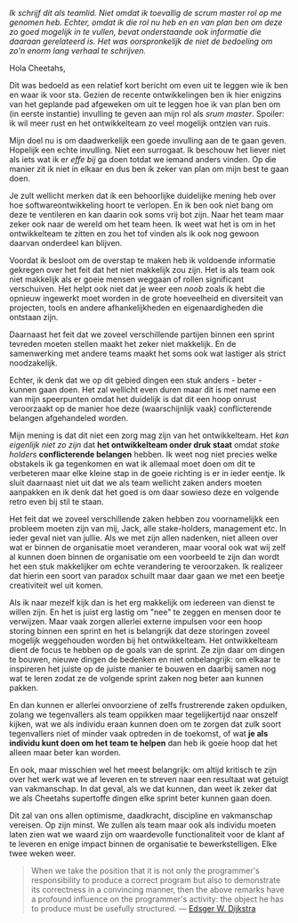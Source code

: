 *Ik schrijf dit als teamlid. Niet omdat ik toevallig de scrum master rol op me genomen heb. Echter, omdat ik die rol nu heb en en van plan ben om deze zo goed mogelijk in te vullen, bevat onderstaande ook informatie die daaraan gerelateerd is. Het was oorspronkelijk de niet de bedoeling om zo'n enorm lang verhaal te schrijven.*

Hola Cheetahs,

Dit was bedoeld as een relatief kort bericht om even uit te leggen wie ik ben en waar ik voor sta. Gezien de recente ontwikkelingen ben ik hier enigzins van het geplande pad afgeweken om uit te leggen hoe ik van plan ben om (in eerste instantie) invulling te geven aan mijn rol als *srum master*. Spoiler: ik wil meer rust en het ontwikkelteam zo veel mogelijk ontzien van ruis.

Mijn doel nu is om daadwerkelijk een goede invulling aan de te gaan geven. Hopelijk een echte invulling. Niet een surrogaat. Ik beschouw het liever niet als iets wat ik er *effe bij* ga doen totdat we iemand anders vinden. Op die manier zit ik niet in elkaar en dus ben ik zeker van plan om mijn best te gaan doen.

Je zult wellicht merken dat ik een behoorlijke duidelijke mening heb over hoe softwareontwikkeling hoort te verlopen. En ik ben ook niet bang om deze te ventileren en kan daarin ook soms vrij bot zijn. Naar het team maar zeker ook naar de wereld om het team heen. Ik weet wat het is om in het ontwikkelteam te zitten en zou het tof vinden als ik ook nog gewoon daarvan onderdeel kan blijven.

Voordat ik besloot om de overstap te maken heb ik voldoende informatie gekregen over het feit dat het niet makkelijk zou zijn. Het is als team ook niet makkelijk als er goeie mensen weggaan of rollen significant verschuiven. Het helpt ook niet dat je weer een *noob* zoals ik hebt die opnieuw ingewerkt moet worden in de grote hoeveelheid en diversiteit van projecten, tools en andere afhankelijkheden en eigenaardigheden die ontstaan zijn.

Daarnaast het feit dat we zoveel verschillende partijen binnen een sprint tevreden moeten stellen maakt het zeker niet makkelijk. En de samenwerking met andere teams maakt het soms ook wat lastiger als strict noodzakelijk. 

Echter, ik denk dat we op dit gebied dingen een stuk anders - beter - kunnen gaan doen. Het zal wellicht even duren maar dit is met name een van mijn speerpunten omdat het duidelijk is dat dit een hoop onrust veroorzaakt op de manier hoe deze (waarschijnlijk vaak) conflicterende belangen afgehandeled worden. 

Mijn mening is dat dit niet een zorg mag zijn van het ontwikkelteam. Het *kan eigenlijk niet zo zijn* dat **het ontwikkelteam onder druk staat** omdat *stake holders* **conflicterende belangen** hebben. Ik weet nog niet precies welke obstakels ik ga tegenkomen en wat ik allemaal moet doen om dit te verbeteren maar elke kleine stap in de goeie richting is er in ieder eentje. Ik sluit daarnaast niet uit dat we als team wellicht zaken anders moeten aanpakken en ik denk dat het goed is om daar sowieso deze en volgende retro even bij stil te staan.

Het feit dat we zoveel verschillende zaken hebben zou voornamelijkk een probleem moeten zijn van mij, Jack, alle stake-holders, management etc. In ieder geval niet van jullie. Als we met zijn allen nadenken, niet alleen over wat er binnen de organisatie moet veranderen, maar vooral ook wat wij zelf al kunnen doen binnen de organisatie om een voorbeeld te zijn dan wordt het een stuk makkelijker om echte verandering te veroorzaken. Ik realizeer dat hierin een soort van paradox schuilt maar daar gaan we met een beetje creativiteit wel uit komen.

Als ik naar mezelf kijk dan is het erg makkelijk om iedereen van dienst te willen zijn. En het is juist erg lastig om "nee" te zeggen en mensen door te verwijzen. Maar vaak zorgen allerlei externe impulsen voor een hoop storing binnen een sprint en het is belangrijk dat deze storingen zoveel mogelijk weggehouden worden bij het ontwikkelteam. Het ontwikkelteam dient de focus te hebben op de goals van de sprint. Ze zijn daar om dingen te bouwen, nieuwe dingen de bedenken en niet onbelangrijk: om elkaar te inspireren het juiste op de juiste manier te bouwen en daarbij samen nog wat te leren zodat ze de volgende sprint zaken nog beter aan kunnen pakken.

En dan kunnen er allerlei onvoorziene of zelfs frustrerende zaken opduiken, zolang we tegenvallers als team oppikken maar tegelijkertijd naar onszelf kijken, wat we als individu eraan kunnen doen om te zorgen dat zulk soort tegenvallers niet of minder vaak optreden in de toekomst, of wat **je als individu kunt doen om het team te helpen** dan heb ik goeie hoop dat het alleen maar beter kan worden.

En ook, maar misschien wel het meest belangrijk: om altijd kritisch te zijn over het werk wat we af leveren en te streven naar een resultaat wat getuigt van vakmanschap. In dat geval, als we dat kunnen, dan weet ik zeker dat we als Cheetahs supertoffe dingen elke sprint beter kunnen gaan doen.

Dit zal van ons allen optimisme, daadkracht, discipline en vakmanschap vereisen. Op zijn minst. We zullen als team maar ook als individu moeten laten zien wat we waard zijn om waardevolle functionaliteit voor de klant af te leveren en enige impact binnen de organisatie te bewerkstelligen. Elke twee weken weer. 

> When we take the position that it is not only the programmer's responsibility to produce a correct program but also to demonstrate its correctness in a convincing manner, then the above remarks have a profound influence on the programmer's activity: the object he has to produce must be usefully structured. &#8212; [Edsger W. Dijkstra](http://www.cs.utexas.edu/users/EWD/ewd02xx/EWD249.PDF)